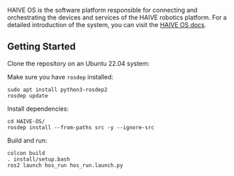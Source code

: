 HAIVE OS is the software platform responsible for connecting and orchestrating the devices and services of the HAIVE robotics platform. For a detailed introduction of the system, you can visit the [HAIVE OS docs](https://molcure.github.io/HAIVE-OS_Pages/#/).

## Getting Started

Clone the repository on an Ubuntu 22.04 system:

Make sure you have `rosdep` installed:
```shell
sudo apt install python3-rosdep2
rosdep update
```

Install dependencies:
```shell
cd HAIVE-OS/
rosdep install --from-paths src -y --ignore-src
```

Build and run:
```shell
colcon build
. install/setup.bash
ros2 launch hos_run hos_run.launch.py
```
